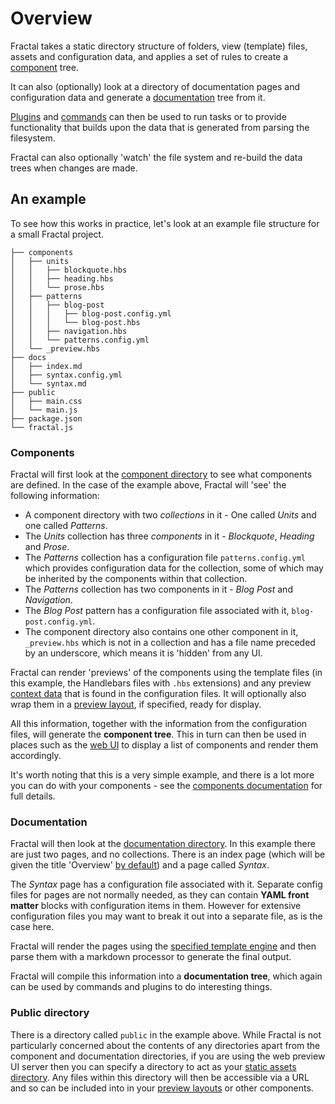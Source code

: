 <!-- DOCTOC SKIP -->

# Overview

Fractal takes a static directory structure of folders, view (template) files, assets and configuration data, and applies a set of rules to create a [component](/docs/components/overview.md) tree.

It can also (optionally) look at a directory of documentation pages and configuration data and generate a [documentation](/docs/documentation/overview.md) tree from it.

[Plugins](/docs/plugins/overview.md) and [commands](/docs/commands.md) can then be used to run tasks or to provide functionality that builds upon the data that is generated from parsing the filesystem.

Fractal can also optionally 'watch' the file system and re-build the data trees when changes are made.

## An example

To  see how this works in practice, let's look at an example file structure for a small Fractal project.

```
├── components
│   ├── units
│   │   ├── blockquote.hbs
│   │   ├── heading.hbs
│   │   └── prose.hbs
│   ├── patterns
│   │   ├── blog-post
│   │   │   ├── blog-post.config.yml
│   │   │   └── blog-post.hbs
│   │   ├── navigation.hbs
│   │   └── patterns.config.yml
│   └── _preview.hbs
├── docs
│   ├── index.md
│   ├── syntax.config.yml
│   └── syntax.md
├── public
│   ├── main.css
│   └── main.js
├── package.json
└── fractal.js
```

### Components

Fractal will first look at the [component directory](/docs/project-settings.md#directory-path) to see what components are defined. In the case of the example above, Fractal will 'see' the following information:

* A component directory with two *collections* in it - One called *Units* and one called *Patterns*.
* The *Units* collection has three *components* in it - *Blockquote*, *Heading* and *Prose*.
* The *Patterns* collection has a configuration file `patterns.config.yml` which provides configuration data for the collection, some of which may be inherited by the components within that collection.
* The *Patterns* collection has two components in it - *Blog Post* and *Navigation*.
* The *Blog Post* pattern has a configuration file associated with it,  `blog-post.config.yml`.
* The component directory also contains one other component in it, `_preview.hbs` which is not in a collection and has a file name preceded by an underscore, which means it is 'hidden' from any UI.

Fractal can render 'previews' of the components using the template files (in this example, the Handlebars files with `.hbs` extensions) and any preview [context data](/docs/components/context.md) that is found in the configuration files. It will optionally also wrap them in a [preview layout](/docs/components/layouts.md), if specified, ready for display.

All this information, together with the information from the configuration files, will generate the **component tree**. This in turn can then be used in places such as the [web UI](/docs/web/overview.md) to display a list of components and render them accordingly.

It's worth noting that this is a very simple example, and there is a lot more you can do with your components - see the [components documentation](/docs/components/overview.md) for full details.

### Documentation

Fractal will then look at the [documentation directory](/docs/project-settings.md#directory-path). In this example there are just two pages, and no collections. There is an index page (which will be given the title 'Overview' [by default](/docs/project-settings.md#index-label)) and a page called *Syntax*.

The *Syntax* page has a configuration file associated with it. Separate config files for pages are not normally needed, as they can contain **YAML front matter** blocks with configuration items in them. However for extensive configuration files you may want to break it out into a separate file, as is the case here.

Fractal will render the pages using the [specified template engine](/docs/project-settings.md#template-engine-1) and then parse them with a markdown processor to generate the final output.

Fractal will compile this information into a **documentation tree**, which again can be used by commands and plugins to do interesting things.

### Public directory 

There is a directory called `public` in the example above. While Fractal is not particularly concerned about the contents of any directories apart from the component and documentation directories, if you are using the web preview UI server then you can specify a directory to act as your [static assets directory](/docs/project-settings.md#static-assets-path). Any files within this directory will then be accessible via a URL and so can be included into in your [preview layouts](/docs/components/layouts.md) or other components.






